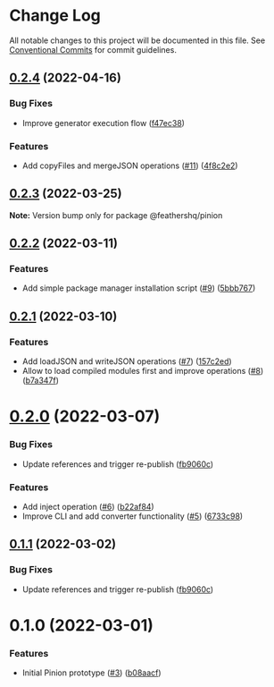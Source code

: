 # Change Log

All notable changes to this project will be documented in this file.
See [Conventional Commits](https://conventionalcommits.org) for commit guidelines.

## [0.2.4](https://github.com/feathershq/pinion/compare/v0.2.3...v0.2.4) (2022-04-16)


### Bug Fixes

* Improve generator execution flow ([f47ec38](https://github.com/feathershq/pinion/commit/f47ec38aab281c1db46fe31738dd8a9697dd3191))


### Features

* Add copyFiles and mergeJSON operations ([#11](https://github.com/feathershq/pinion/issues/11)) ([4f8c2e2](https://github.com/feathershq/pinion/commit/4f8c2e27515c20b7cd64934dc91a7165e4075f1b))





## [0.2.3](https://github.com/feathershq/pinion/compare/v0.2.2...v0.2.3) (2022-03-25)

**Note:** Version bump only for package @feathershq/pinion





## [0.2.2](https://github.com/feathershq/pinion/compare/v0.2.1...v0.2.2) (2022-03-11)


### Features

* Add simple package manager installation script ([#9](https://github.com/feathershq/pinion/issues/9)) ([5bbb767](https://github.com/feathershq/pinion/commit/5bbb76768f4a5f8f97bc2e088ed061f44ca2a75d))





## [0.2.1](https://github.com/feathershq/pinion/compare/v0.2.0...v0.2.1) (2022-03-10)


### Features

* Add loadJSON and writeJSON operations ([#7](https://github.com/feathershq/pinion/issues/7)) ([157c2ed](https://github.com/feathershq/pinion/commit/157c2ede34e511631855d4a81600e5f33eec4ff7))
* Allow to load compiled modules first and improve operations ([#8](https://github.com/feathershq/pinion/issues/8)) ([b7a347f](https://github.com/feathershq/pinion/commit/b7a347fac32fe7d678a2ddb59aedaf03e95f3d9e))





# [0.2.0](https://github.com/feathershq/pinion/compare/v0.1.0...v0.2.0) (2022-03-07)


### Bug Fixes

* Update references and trigger re-publish ([fb9060c](https://github.com/feathershq/pinion/commit/fb9060c359a7a3bd9ffd62c85fc6474f85dde6d3))


### Features

* Add inject operation ([#6](https://github.com/feathershq/pinion/issues/6)) ([b22af84](https://github.com/feathershq/pinion/commit/b22af84245bce5c57b8252ff77d36e618275e986))
* Improve CLI and add converter functionality ([#5](https://github.com/feathershq/pinion/issues/5)) ([6733c98](https://github.com/feathershq/pinion/commit/6733c987aff4f5d24183cf0473fe2ba6fc123f6d))





## [0.1.1](https://github.com/feathershq/pinion/compare/v0.1.0...v0.1.1) (2022-03-02)


### Bug Fixes

* Update references and trigger re-publish ([fb9060c](https://github.com/feathershq/pinion/commit/fb9060c359a7a3bd9ffd62c85fc6474f85dde6d3))





# 0.1.0 (2022-03-01)


### Features

* Initial Pinion prototype ([#3](https://github.com/feathershq/pinion/issues/3)) ([b08aacf](https://github.com/feathershq/pinion/commit/b08aacf22a5a61587243683a7d83097dbb576801))
